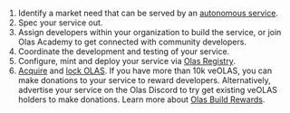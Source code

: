 1. Identify a market need that can be served by an [autonomous service](https://olas.network/learn#what-are-autonomous-services).
1. Spec your service out.
1. Assign developers within your organization to build the service, or join Olas Academy to get connected with community developers.
1. Coordinate the development and testing of your service.
1. Configure, mint and deploy your service via [Olas Registry](https://registry.olas.network).
1. [Acquire](https://olas.network/olas-token#get-olas) and [lock OLAS](https://member.olas.network). If you have more than 10k veOLAS, you can make donations to your service to reward developers. Alternatively, advertise your service on the Olas Discord to try get existing veOLAS holders to make donations. Learn more about [Olas Build Rewards](https://olas.network/build). 
